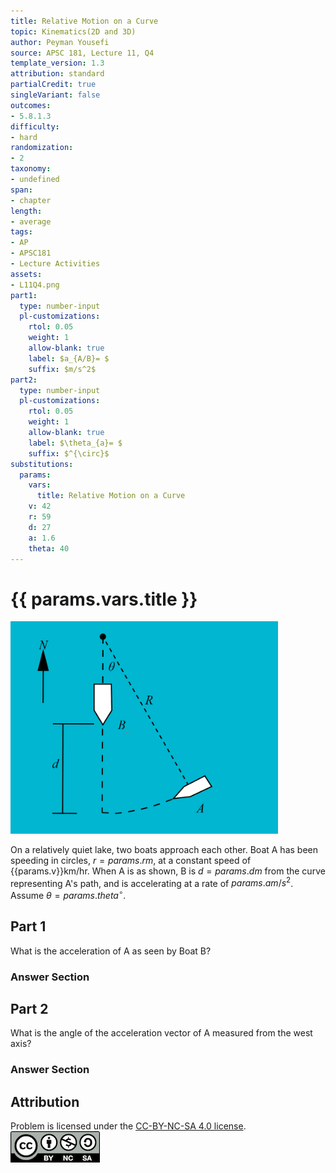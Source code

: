 ```yaml
---
title: Relative Motion on a Curve
topic: Kinematics(2D and 3D)
author: Peyman Yousefi
source: APSC 181, Lecture 11, Q4
template_version: 1.3
attribution: standard
partialCredit: true
singleVariant: false
outcomes:
- 5.8.1.3
difficulty:
- hard
randomization:
- 2
taxonomy:
- undefined
span:
- chapter
length:
- average
tags:
- AP
- APSC181
- Lecture Activities
assets:
- L11Q4.png
part1:
  type: number-input
  pl-customizations:
    rtol: 0.05
    weight: 1
    allow-blank: true
    label: $a_{A/B}= $
    suffix: $m/s^2$
part2:
  type: number-input
  pl-customizations:
    rtol: 0.05
    weight: 1
    allow-blank: true
    label: $\theta_{a}= $
    suffix: $^{\circ}$
substitutions:
  params:
    vars:
      title: Relative Motion on a Curve
    v: 42
    r: 59
    d: 27
    a: 1.6
    theta: 40
---
```

# {{ params.vars.title }}
<img src="L11Q4.png" width=85%>

On a relatively quiet lake, two boats approach each other.
Boat A has been speeding in circles, $r = {{params.r}}m$, at a constant speed of {{params.v}}km/hr.
When A is as shown, B is $d = {{params.d}} m$ from the curve representing A's path, and is accelerating at a rate of ${{params.a}} m/s^2$.
Assume $\theta = {{params.theta}}^{\circ}$.

## Part 1

What is the acceleration of A as seen by Boat B?

### Answer Section

## Part 2

What is the angle of the acceleration vector of A measured from the west axis?

### Answer Section

## Attribution

Problem is licensed under the [CC-BY-NC-SA 4.0 license](https://creativecommons.org/licenses/by-nc-sa/4.0/).<br> ![The Creative Commons 4.0 license requiring attribution-BY, non-commercial-NC, and share-alike-SA license.](https://raw.githubusercontent.com/firasm/bits/master/by-nc-sa.png)